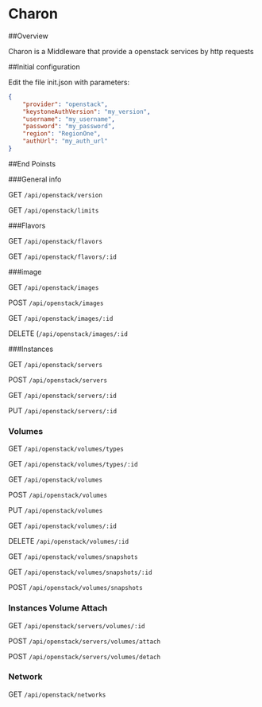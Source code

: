 # Charon

##Overview

Charon is a Middleware that provide a openstack services by http requests

##Initial configuration

Edit the file init.json with parameters:

```json
{
    "provider": "openstack",
    "keystoneAuthVersion": "my_version",
    "username": "my_username",
    "password": "my_password",
    "region": "RegionOne",
    "authUrl": "my_auth_url"
}

```

##End Poinsts

###General info

GET  `/api/openstack/version`

GET  `/api/openstack/limits`

###Flavors

GET  `/api/openstack/flavors`

GET  `/api/openstack/flavors/:id`

###image

GET `/api/openstack/images`

POST `/api/openstack/images`

GET `/api/openstack/images/:id`

DELETE (`/api/openstack/images/:id`

###Instances

GET `/api/openstack/servers`

POST `/api/openstack/servers`

GET `/api/openstack/servers/:id`

PUT `/api/openstack/servers/:id`


### Volumes

GET `/api/openstack/volumes/types`

GET `/api/openstack/volumes/types/:id`


GET `/api/openstack/volumes`

POST `/api/openstack/volumes`

PUT `/api/openstack/volumes`

GET `/api/openstack/volumes/:id`

DELETE `/api/openstack/volumes/:id`


GET `/api/openstack/volumes/snapshots`

GET `/api/openstack/volumes/snapshots/:id`

POST `/api/openstack/volumes/snapshots`

### Instances Volume Attach

GET `/api/openstack/servers/volumes/:id`

POST `/api/openstack/servers/volumes/attach`

POST `/api/openstack/servers/volumes/detach`

### Network

GET `/api/openstack/networks`

